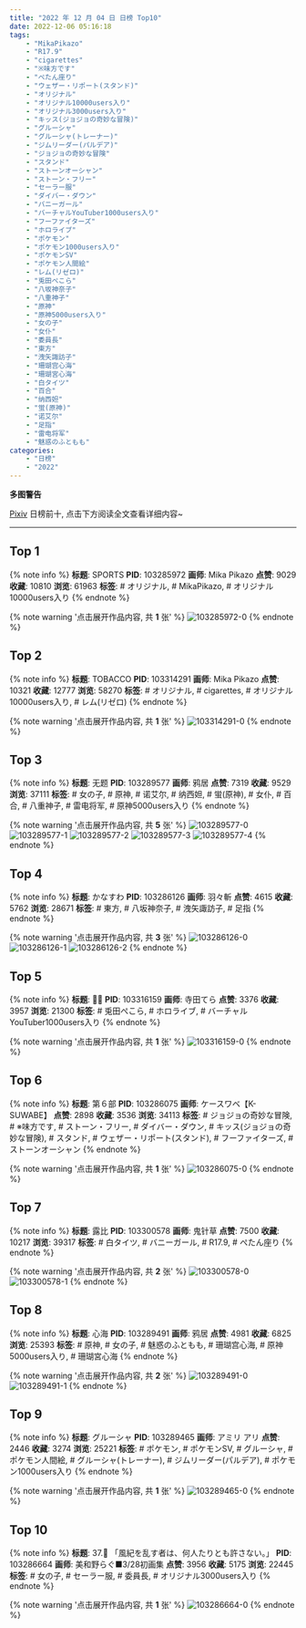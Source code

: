 ```yaml
---
title: "2022 年 12 月 04 日 日榜 Top10"
date: 2022-12-06 05:16:18
tags:
    - "MikaPikazo"
    - "R17.9"
    - "cigarettes"
    - "※味方です"
    - "ぺたん座り"
    - "ウェザー・リポート(スタンド)"
    - "オリジナル"
    - "オリジナル10000users入り"
    - "オリジナル3000users入り"
    - "キッス(ジョジョの奇妙な冒険)"
    - "グルーシャ"
    - "グルーシャ(トレーナー)"
    - "ジムリーダー(パルデア)"
    - "ジョジョの奇妙な冒険"
    - "スタンド"
    - "ストーンオーシャン"
    - "ストーン・フリー"
    - "セーラー服"
    - "ダイバー・ダウン"
    - "バニーガール"
    - "バーチャルYouTuber1000users入り"
    - "フーファイターズ"
    - "ホロライブ"
    - "ポケモン"
    - "ポケモン1000users入り"
    - "ポケモンSV"
    - "ポケモン人間絵"
    - "レム(リゼロ)"
    - "兎田ぺこら"
    - "八坂神奈子"
    - "八重神子"
    - "原神"
    - "原神5000users入り"
    - "女の子"
    - "女仆"
    - "委員長"
    - "東方"
    - "洩矢諏訪子"
    - "珊瑚宫心海"
    - "珊瑚宮心海"
    - "白タイツ"
    - "百合"
    - "纳西妲"
    - "蛍(原神)"
    - "诺艾尔"
    - "足指"
    - "雷电将军"
    - "魅惑のふともも"
categories:
    - "日榜"
    - "2022"
---
```


<i class="fa fa-triangle-exclamation"></i>**多图警告**<i class="fa fa-triangle-exclamation"></i>

[Pixiv](https://www.pixiv.net/) 日榜前十, 点击下方阅读全文查看详细内容~

<!-- more -->

---

## Top 1

{% note info %}
**标题**: SPORTS
**PID**: 103285972 **画师**: Mika Pikazo
**点赞**: 9029 **收藏**: 10810 **浏览**: 61963
**标签**: # オリジナル, # MikaPikazo, # オリジナル10000users入り
{% endnote %}

{% note warning '点击展开作品内容, 共 **1** 张' %}
![103285972-0](https://i.pixiv.re/img-original/img/2022/12/03/00/00/02/103285972_p0.png)
{% endnote %}

## Top 2

{% note info %}
**标题**: TOBACCO
**PID**: 103314291 **画师**: Mika Pikazo
**点赞**: 10321 **收藏**: 12777 **浏览**: 58270
**标签**: # オリジナル, # cigarettes, # オリジナル10000users入り, # レム(リゼロ)
{% endnote %}

{% note warning '点击展开作品内容, 共 **1** 张' %}
![103314291-0](https://i.pixiv.re/img-original/img/2022/12/04/00/00/03/103314291_p0.png)
{% endnote %}

## Top 3

{% note info %}
**标题**: 无题
**PID**: 103289577 **画师**: 鸦居
**点赞**: 7319 **收藏**: 9529 **浏览**: 37111
**标签**: # 女の子, # 原神, # 诺艾尔, # 纳西妲, # 蛍(原神), # 女仆, # 百合, # 八重神子, # 雷电将军, # 原神5000users入り
{% endnote %}

{% note warning '点击展开作品内容, 共 **5** 张' %}
![103289577-0](https://i.pixiv.re/img-original/img/2022/12/03/02/20/50/103289577_p0.jpg)
![103289577-1](https://i.pixiv.re/img-original/img/2022/12/03/02/20/50/103289577_p1.jpg)
![103289577-2](https://i.pixiv.re/img-original/img/2022/12/03/02/20/50/103289577_p2.jpg)
![103289577-3](https://i.pixiv.re/img-original/img/2022/12/03/02/20/50/103289577_p3.jpg)
![103289577-4](https://i.pixiv.re/img-original/img/2022/12/03/02/20/50/103289577_p4.jpg)
{% endnote %}

## Top 4

{% note info %}
**标题**: かなすわ
**PID**: 103286126 **画师**: 羽々斬
**点赞**: 4615 **收藏**: 5762 **浏览**: 28671
**标签**: # 東方, # 八坂神奈子, # 洩矢諏訪子, # 足指
{% endnote %}

{% note warning '点击展开作品内容, 共 **3** 张' %}
![103286126-0](https://i.pixiv.re/img-original/img/2022/12/03/00/00/19/103286126_p0.png)
![103286126-1](https://i.pixiv.re/img-original/img/2022/12/03/00/00/19/103286126_p1.png)
![103286126-2](https://i.pixiv.re/img-original/img/2022/12/03/00/00/19/103286126_p2.png)
{% endnote %}

## Top 5

{% note info %}
**标题**: 🐇🥕
**PID**: 103316159 **画师**: 寺田てら
**点赞**: 3376 **收藏**: 3957 **浏览**: 21300
**标签**: # 兎田ぺこら, # ホロライブ, # バーチャルYouTuber1000users入り
{% endnote %}

{% note warning '点击展开作品内容, 共 **1** 张' %}
![103316159-0](https://i.pixiv.re/img-original/img/2022/12/04/00/44/23/103316159_p0.jpg)
{% endnote %}

## Top 6

{% note info %}
**标题**: 第６部
**PID**: 103286075 **画师**: ケースワベ【K-SUWABE】
**点赞**: 2898 **收藏**: 3536 **浏览**: 34113
**标签**: # ジョジョの奇妙な冒険, # ※味方です, # ストーン・フリー, # ダイバー・ダウン, # キッス(ジョジョの奇妙な冒険), # スタンド, # ウェザー・リポート(スタンド), # フーファイターズ, # ストーンオーシャン
{% endnote %}

{% note warning '点击展开作品内容, 共 **1** 张' %}
![103286075-0](https://i.pixiv.re/img-original/img/2022/12/03/00/00/13/103286075_p0.jpg)
{% endnote %}

## Top 7

{% note info %}
**标题**: 露比
**PID**: 103300578 **画师**: 鬼针草
**点赞**: 7500 **收藏**: 10217 **浏览**: 39317
**标签**: # 白タイツ, # バニーガール, # R17.9, # ぺたん座り
{% endnote %}

{% note warning '点击展开作品内容, 共 **2** 张' %}
![103300578-0](https://i.pixiv.re/img-original/img/2022/12/03/15/56/23/103300578_p0.jpg)
![103300578-1](https://i.pixiv.re/img-original/img/2022/12/03/15/56/23/103300578_p1.jpg)
{% endnote %}

## Top 8

{% note info %}
**标题**: 心海
**PID**: 103289491 **画师**: 鸦居
**点赞**: 4981 **收藏**: 6825 **浏览**: 25393
**标签**: # 原神, # 女の子, # 魅惑のふともも, # 珊瑚宫心海, # 原神5000users入り, # 珊瑚宮心海
{% endnote %}

{% note warning '点击展开作品内容, 共 **2** 张' %}
![103289491-0](https://i.pixiv.re/img-original/img/2022/12/03/02/15/16/103289491_p0.jpg)
![103289491-1](https://i.pixiv.re/img-original/img/2022/12/03/02/15/16/103289491_p1.jpg)
{% endnote %}

## Top 9

{% note info %}
**标题**: グルーシャ
**PID**: 103289465 **画师**: アミリ アリ
**点赞**: 2446 **收藏**: 3274 **浏览**: 25221
**标签**: # ポケモン, # ポケモンSV, # グルーシャ, # ポケモン人間絵, # グルーシャ(トレーナー), # ジムリーダー(パルデア), # ポケモン1000users入り
{% endnote %}

{% note warning '点击展开作品内容, 共 **1** 张' %}
![103289465-0](https://i.pixiv.re/img-original/img/2022/12/03/02/14/04/103289465_p0.png)
{% endnote %}

## Top 10

{% note info %}
**标题**: 37.👿 「風紀を乱す者は、何人たりとも許さない。」
**PID**: 103286664 **画师**: 美和野らぐ■3/28初画集
**点赞**: 3956 **收藏**: 5175 **浏览**: 22445
**标签**: # 女の子, # セーラー服, # 委員長, # オリジナル3000users入り
{% endnote %}

{% note warning '点击展开作品内容, 共 **1** 张' %}
![103286664-0](https://i.pixiv.re/img-original/img/2022/12/03/00/15/22/103286664_p0.png)
{% endnote %}
